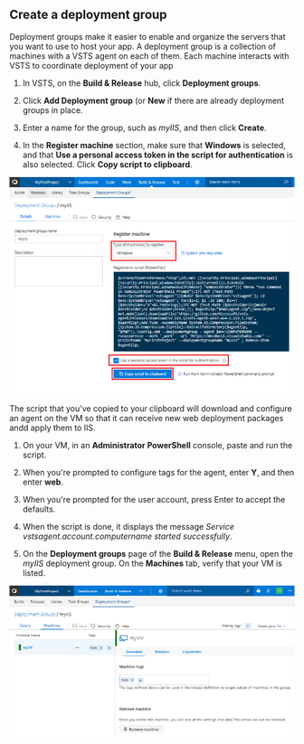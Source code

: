 ## Create a deployment group

Deployment groups make it easier to enable and organize the servers that you want to use to host your app. A deployment group is a collection of machines with a VSTS agent on each of them. Each machine interacts with VSTS to coordinate deployment of your app

1. In VSTS, on the **Build & Release** hub, click **Deployment groups**. 

1. Click **Add Deployment group** (or **New** if there are already deployment groups in place.

1. Enter a name for the group, such as *myIIS*, and then click **Create**.

1. In the **Register machine** section, make sure that **Windows** is selected, and that **Use a personal access token in the script for authentication** is also selected. Click **Copy script to clipboard**.

 ![Screenshot showing update to code](./_img/windows-deployment-group-setup.png)

The script that you've copied to your clipboard will download and configure an agent on the VM so that it can receive new web deployment packages andd apply them to IIS.

1. On your VM, in an **Administrator PowerShell** console, paste and run the script. 

1. When you're prompted to configure tags for the agent, enter **Y**, and then enter **web**. 

1. When you're prompted for the user account, press Enter to accept the defaults.

1. When the script is done, it displays the message *Service vstsagent.account.computername started successfully*.

1. On the **Deployment groups** page of the **Build & Release** menu, open the *myIIS* deployment group. On the **Machines** tab, verify that your VM is listed.

 ![Screenshot showing update to code](./_img/windows-deployment-group.png)